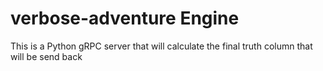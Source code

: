 # verbose-adventure Engine

This is a Python gRPC server that will calculate the final truth column that will be send back